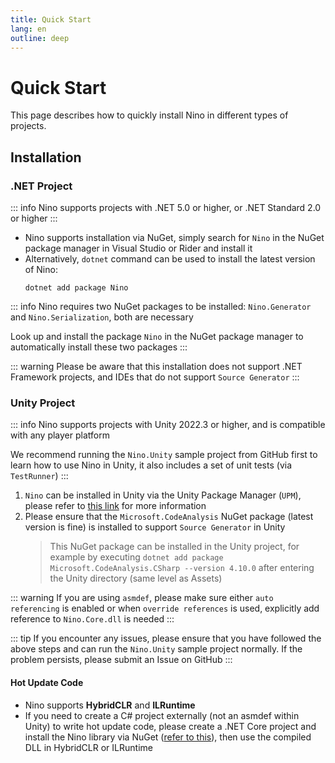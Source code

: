 ```yaml
---
title: Quick Start
lang: en
outline: deep
---
```

# Quick Start

This page describes how to quickly install Nino in different types of projects.
## Installation

### .NET Project

::: info
Nino supports projects with .NET 5.0 or higher, or .NET Standard 2.0 or higher
:::

- Nino supports installation via NuGet, simply search for `Nino` in the NuGet package manager in Visual Studio or Rider and install it
- Alternatively, `dotnet` command can be used to install the latest version of Nino:
    ```shell
    dotnet add package Nino
    ```

::: info
Nino requires two NuGet packages to be installed: `Nino.Generator` and `Nino.Serialization`, both are necessary

Look up and install the package `Nino` in the NuGet package manager to automatically install these two packages
:::

::: warning
Please be aware that this installation does not support .NET Framework projects, and IDEs that do not support `Source Generator`
:::

### Unity Project

::: info
Nino supports projects with Unity 2022.3 or higher, and is compatible with any player platform

We recommend running the `Nino.Unity` sample project from GitHub first to learn how to use Nino in Unity, it also includes a set of unit tests (via `TestRunner`)
:::

1. `Nino` can be installed in Unity via the Unity Package Manager (`UPM`), please refer to [this link](https://openupm.com/packages/com.jasonxudeveloper.nino/#modal-manualinstallation) for more information
2. Please ensure that the `Microsoft.CodeAnalysis` NuGet package (latest version is fine) is installed to support `Source Generator` in Unity
   > This NuGet package can be installed in the Unity project, for example by executing `dotnet add package Microsoft.CodeAnalysis.CSharp --version 4.10.0` after entering the Unity directory (same level as Assets)

::: warning
If you are using `asmdef`, please make sure either `auto referencing` is enabled or when `override references` is used, explicitly add reference to `Nino.Core.dll` is needed
:::

::: tip
If you encounter any issues, please ensure that you have followed the above steps and can run the `Nino.Unity` sample project normally. If the problem persists, please submit an Issue on GitHub
:::

#### Hot Update Code
- Nino supports **HybridCLR** and **ILRuntime**
- If you need to create a C# project externally (not an asmdef within Unity) to write hot update code, please create a .NET Core project and install the Nino library via NuGet ([refer to this](#net-project)), then use the compiled DLL in HybridCLR or ILRuntime
